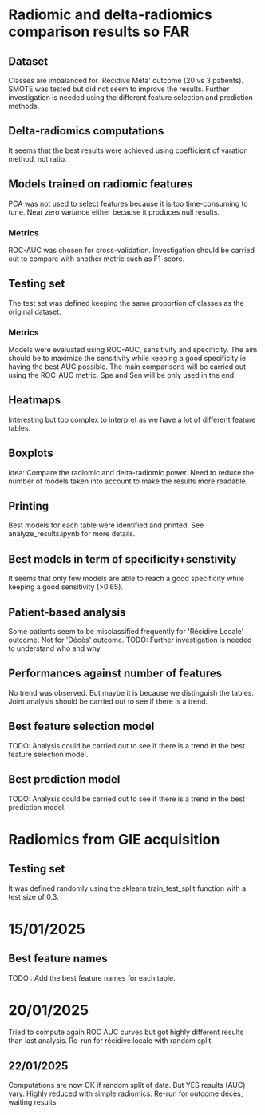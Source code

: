 # Radiomic and delta-radiomics comparison results so FAR

## Dataset
Classes are imbalanced for 'Récidive Méta' outcome (20 vs 3 patients). SMOTE was tested but did not seem to improve the results. Further investigation is needed using the different feature selection and prediction methods.

## Delta-radiomics computations
It seems that the best results were achieved using coefficient of varation method, not ratio. 

## Models trained on radiomic features
PCA was not used to select features because it is too time-consuming to tune. Near zero variance either because it produces null results. 

### Metrics
ROC-AUC was chosen for cross-validation. Investigation should be carried out to compare with another metric such as F1-score.

## Testing set 
The test set was defined keeping the same proportion of classes as the original dataset.

### Metrics 
Models were evaluated using ROC-AUC, sensitivity and specificity. The aim should be to maximize the sensitivity while keeping a good specificity ie having the best AUC possible.
The main comparisons will be carried out using the ROC-AUC metric. Spe and Sen will be only used in the end.

## Heatmaps
Interesting but too complex to interpret as we have a lot of different feature tables. 

## Boxplots
Idea: Compare the radiomic and delta-radiomic power. Need to reduce the number of models taken into account to make the results more readable.

## Printing 
Best models for each table were identified and printed. See analyze_results.ipynb for more details.

## Best models in term of specificity+senstivity
It seems that only few models are able to reach a good specificity while keeping a good sensitivity (>0.65). 

## Patient-based analysis
Some patients seem to be misclassified frequently for 'Récidive Locale' outcome. Not for 'Décès' outcome.
TODO: Further investigation is needed to understand who and why.

## Performances against number of features 
No trend was observed. But maybe it is because we distinguish the tables.
Joint analysis should be carried out to see if there is a trend. 

## Best feature selection model 
TODO: Analysis could be carried out to see if there is a trend in the best feature selection model.

## Best prediction model
TODO: Analysis could be carried out to see if there is a trend in the best prediction model.

# Radiomics from GIE acquisition
## Testing set 
It was defined randomly using the sklearn train_test_split function with a test size of 0.3. 

# 15/01/2025
## Best feature names
TODO : Add the best feature names for each table.

# 20/01/2025
Tried to compute again ROC AUC curves but got highly different results than last analysis. 
Re-run for récidive locale with random split

## 22/01/2025
Computations are now OK if random split of data. But YES results (AUC) vary. Highly reduced with simple radiomics. 
Re-run for outcome décès, waiting results. 